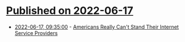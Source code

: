 # [Published on 2022-06-17](index.md)

* [2022-06-17, 09:35:00](https://soylentnews.org/article.pl?sid=22/06/16/1446245&from=rss) - [Americans Really Can't Stand Their Internet Service Providers](https://soylentnews.org/article.pl?sid=22/06/16/1446245&from=rss)
